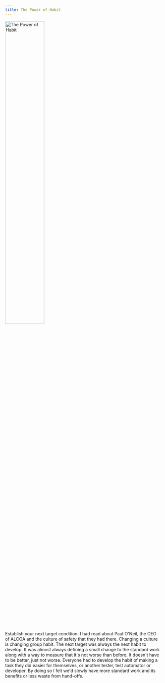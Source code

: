 ```yaml
---
title: The Power of Habit
---
```


<a href="https://charlesduhigg.com/the-power-of-habit/" target="_blank">
    <img src="{{ site.baseurl }}/assets/images/duhigg.webp" alt="The Power of Habit" title="The Power of Habit" style="width:50%; display: block;" />
</a>

Establish your next target condition. 
I had read about Paul O'Neil, the CEO of ALCOA and the culture of safety that they had there. 
Changing a culture is changing group habit. The next target was always the next habit to develop. 
It was almost always defining a small change to the standard work along with a way to measure that it's not worse than before. It doesn't have to be better, just not worse.
Everyone had to develop the habit of making a task they did easier for themselves, or another tester, test automator or developer. 
By doing so I felt we'd slowly have more standard work and its benefits or less waste from hand-offs.
